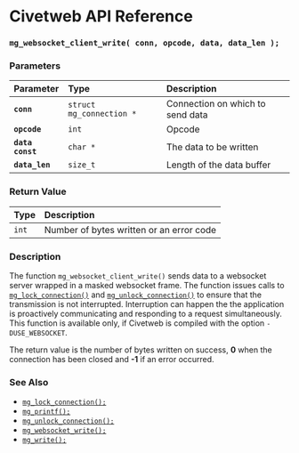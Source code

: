 # Civetweb API Reference

### `mg_websocket_client_write( conn, opcode, data, data_len );`

### Parameters

| Parameter | Type | Description |
| :--- | :--- | :--- |
|**`conn`**|`struct mg_connection *`|Connection on which to send data|
|**`opcode`**|`int`|Opcode|
|**`data const`**|`char *`|The data to be written|
|**`data_len`**|`size_t`|Length of the data buffer|

### Return Value

| Type | Description |
| :--- | :--- |
|`int`|Number of bytes written or an error code|

### Description

The function `mg_websocket_client_write()` sends data to a websocket server wrapped in a masked websocket frame. The function issues calls to [`mg_lock_connection()`](mg_lock_connection.md) and [`mg_unlock_connection()`](mg_unlock_connection.md) to ensure that the transmission is not interrupted. Interruption can happen the the application is proactively communicating and responding to a request simultaneously. This function is available only, if Civetweb is compiled with the option `-DUSE_WEBSOCKET`.

The return value is the number of bytes written on success, **0** when the connection has been closed and **-1** if an error occurred.

### See Also

* [`mg_lock_connection();`](mg_lock_connection.md)
* [`mg_printf();`](mg_printf.md)
* [`mg_unlock_connection();`](mg_unlock_connection.md)
* [`mg_websocket_write();`](mg_websocket_write.md)
* [`mg_write();`](mg_write.md)
